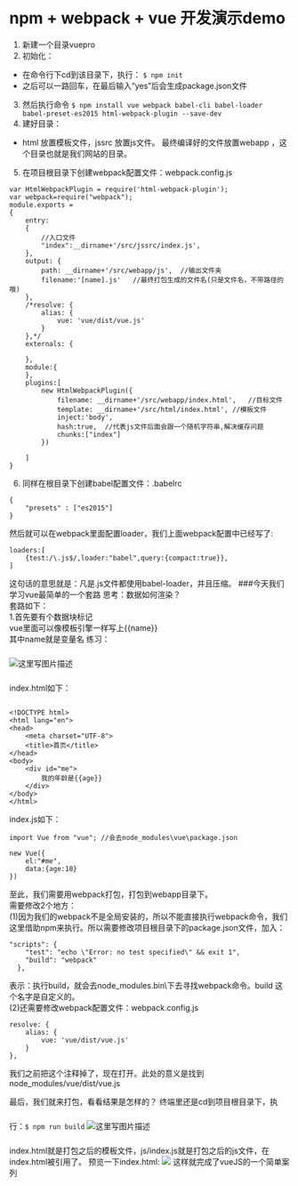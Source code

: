 npm + webpack + vue 开发演示demo
===============================
1. 新建一个目录vuepro<br>
2. 初始化： <br>
* 在命令行下cd到该目录下，执行：
`$ npm init`<br>
* 之后可以一路回车，在最后输入“yes”后会生成package.json文件
3. 然后执行命令 `$ npm install vue webpack babel-cli babel-loader babel-preset-es2015 html-webpack-plugin --save-dev`
4. 建好目录：
* html 放置模板文件，jssrc 放置js文件。 最终编译好的文件放置webapp ，这个目录也就是我们网站的目录。
5. 在项目根目录下创建webpack配置文件：webpack.config.js
```
var HtmlWebpackPlugin = require('html-webpack-plugin');
var webpack=require("webpack");
module.exports =
{
    entry:
    {
        //入口文件
        "index":__dirname+'/src/jssrc/index.js',
    },
    output: {
        path: __dirname+'/src/webapp/js',  //输出文件夹
        filename:'[name].js'   //最终打包生成的文件名(只是文件名，不带路径的哦)
    },
    /*resolve: {
        alias: {
            vue: 'vue/dist/vue.js'
        }
    },*/
    externals: {
 
    },
    module:{
    },
    plugins:[
        new HtmlWebpackPlugin({
            filename: __dirname+'/src/webapp/index.html',   //目标文件
            template: __dirname+'/src/html/index.html', //模板文件
            inject:'body',
            hash:true,  //代表js文件后面会跟一个随机字符串,解决缓存问题
            chunks:["index"]
        })
 
    ]
}
```
6. 同样在根目录下创建babel配置文件：.babelrc
```
{
    "presets" : ["es2015"]
} 
``` 
然后就可以在webpack里面配置loader，我们上面webpack配置中已经写了:
```
loaders:[
    {test:/\.js$/,loader:"babel",query:{compact:true}},
]
```
这句话的意思就是：凡是.js文件都使用babel-loader，并且压缩。
###今天我们学习vue最简单的一个套路
思考：数据如何渲染？<br> 
套路如下：<br> 
1.首先要有个数据块标记<br> 
vue里面可以像模板引擎一样写上{{name}}<br> 
其中name就是变量名
练习：<br> 
<img src="https://img-blog.csdn.net/20161012212648807" alt="这里写图片描述" title="" style="margin-top:24px;margin-bottom:24px;"><br/>
index.html如下：
```

<!DOCTYPE html>
<html lang="en">
<head>
    <meta charset="UTF-8">
    <title>首页</title>
</head>
<body>
    <div id="me">
        我的年龄是{{age}}
    </div>
</body>
</html>
```
index.js如下：
```angular2html
import Vue from "vue"; //会去node_modules\vue\package.json
 
new Vue({
    el:"#me",
    data:{age:18}
})
```
至此，我们需要用webpack打包，打包到webapp目录下。 <br>
需要修改2个地方： <br>
(1)因为我们的webpack不是全局安装的，所以不能直接执行webpack命令，我们这里借助npm来执行。所以需要修改项目根目录下的package.json文件，加入：
```angular2html
"scripts": {
    "test": "echo \"Error: no test specified\" && exit 1",
    "build": "webpack"
  },
```
表示：执行build，就会去node_modules.bin\下去寻找webpack命令。build 这个名字是自定义的。<br>
(2)还需要修改webpack配置文件：webpack.config.js

```angular2html
resolve: {
    alias: {
        vue: 'vue/dist/vue.js'
    }
},
```
我们之前把这个注释掉了，现在打开。此处的意义是找到node_modules/vue/dist/vue.js

最后，我们就来打包，看看结果是怎样的？ 
终端里还是cd到项目根目录下，执行：`$ npm run build`
<img src="https://img-blog.csdn.net/20161012213632976" alt="这里写图片描述" title="" style="margin-top:24px;margin-bottom:24px;"><br/>
index.html就是打包之后的模板文件，js/index.js就是打包之后的js文件，在index.html被引用了。
预览一下index.html: 
<img src='https://img-blog.csdn.net/20161012213920280'>
这样就完成了vueJS的一个简单案列